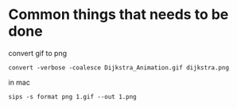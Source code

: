 # Common things that needs to be done

convert gif to png

```
convert -verbose -coalesce Dijkstra_Animation.gif dijkstra.png
```

in mac

```
sips -s format png 1.gif --out 1.png
```

